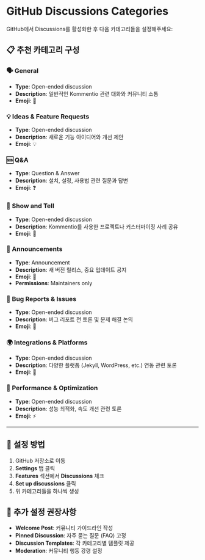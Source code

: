 # GitHub Discussions Categories

GitHub에서 Discussions를 활성화한 후 다음 카테고리들을 설정해주세요:

## 📋 추천 카테고리 구성

### 🗣️ General
- **Type**: Open-ended discussion
- **Description**: 일반적인 Kommentio 관련 대화와 커뮤니티 소통
- **Emoji**: 💬

### 💡 Ideas & Feature Requests  
- **Type**: Open-ended discussion
- **Description**: 새로운 기능 아이디어와 개선 제안
- **Emoji**: 💡

### 🆘 Q&A
- **Type**: Question & Answer
- **Description**: 설치, 설정, 사용법 관련 질문과 답변
- **Emoji**: ❓

### 🎯 Show and Tell
- **Type**: Open-ended discussion  
- **Description**: Kommentio를 사용한 프로젝트나 커스터마이징 사례 공유
- **Emoji**: 🎨

### 📢 Announcements
- **Type**: Announcement
- **Description**: 새 버전 릴리스, 중요 업데이트 공지
- **Emoji**: 📣
- **Permissions**: Maintainers only

### 🐛 Bug Reports & Issues
- **Type**: Open-ended discussion
- **Description**: 버그 리포트 전 토론 및 문제 해결 논의
- **Emoji**: 🔧

### 🌍 Integrations & Platforms
- **Type**: Open-ended discussion
- **Description**: 다양한 플랫폼 (Jekyll, WordPress, etc.) 연동 관련 토론
- **Emoji**: 🔗

### 🚀 Performance & Optimization
- **Type**: Open-ended discussion
- **Description**: 성능 최적화, 속도 개선 관련 토론
- **Emoji**: ⚡

---

## 🔧 설정 방법

1. GitHub 저장소로 이동
2. **Settings** 탭 클릭
3. **Features** 섹션에서 **Discussions** 체크
4. **Set up discussions** 클릭
5. 위 카테고리들을 하나씩 생성

## 📝 추가 설정 권장사항

- **Welcome Post**: 커뮤니티 가이드라인 작성
- **Pinned Discussion**: 자주 묻는 질문 (FAQ) 고정
- **Discussion Templates**: 각 카테고리별 템플릿 제공
- **Moderation**: 커뮤니티 행동 강령 설정